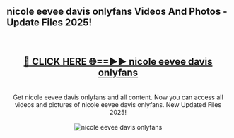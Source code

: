 <h2>nicole eevee davis onlyfans Videos And Photos - Update Files 2025!</h2>
<br>
<div align="center">
<h2><a href="https://linkcuts.com/hfmhzwbr" rel="nofollow">🔴 CLICK HERE 🌐==►► nicole eevee davis onlyfans</a></h2>
<br>
Get nicole eevee davis onlyfans and all content. Now you can access all videos and pictures of nicole eevee davis onlyfans. New Updated Files 2025!
<br>
<br>
<a href="https://linkcuts.com/hfmhzwbr" rel="nofollow" data-target="animated-image.originalLink"><img src="https://i.ibb.co.com/WyWwxjT/player-gif2.gif" alt="nicole eevee davis onlyfans" style="max-width: 100%; display: inline-block;" data-target="animated-image.originalImage"></a>
</div>
<br>